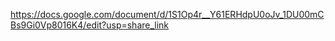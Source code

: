 https://docs.google.com/document/d/1S1Op4r__Y61ERHdpU0oJv_1DU00mCBs9Gi0Vp8016K4/edit?usp=share_link
